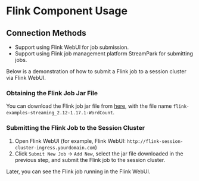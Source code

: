 # Flink Component Usage

## Connection Methods

- Support using Flink WebUI for job submission.
- Support using Flink job management platform StreamPark for submitting jobs.

Below is a demonstration of how to submit a Flink job to a session cluster via Flink WebUI.

### Obtaining the Flink Job Jar File

You can download the Flink job jar file from [here](https://repo1.maven.org/maven2/org/apache/flink/flink-examples-streaming_2.12/1.17.1/flink-examples-streaming_2.12-1.17.1-WordCount.jar), with the file name `flink-examples-streaming_2.12-1.17.1-WordCount`.

### Submitting the Flink Job to the Session Cluster

1. Open Flink WebUI (for example, Flink WebUI: `http://flink-session-cluster-ingress.yourdomain.com`)
2. Click `Submit New Job` -> `Add New`, select the jar file downloaded in the previous step, and submit the Flink job to the session cluster.

Later, you can see the Flink job running in the Flink WebUI.
